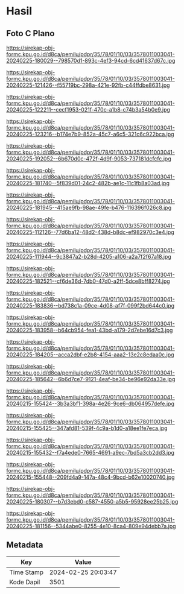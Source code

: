 # Hasil

## Foto C Plano

https://sirekap-obj-formc.kpu.go.id/d8ca/pemilu/pdpr/35/78/01/10/03/3578011003041-20240225-180029--798570d1-893c-4ef3-94cd-6cd41637d67c.jpg

https://sirekap-obj-formc.kpu.go.id/d8ca/pemilu/pdpr/35/78/01/10/03/3578011003041-20240225-121426--f55719bc-298a-421e-92fb-c44ffdbe8631.jpg

https://sirekap-obj-formc.kpu.go.id/d8ca/pemilu/pdpr/35/78/01/10/03/3578011003041-20240225-122211--cecf1953-021f-470c-a1b8-c74b3a54b0e9.jpg

https://sirekap-obj-formc.kpu.go.id/d8ca/pemilu/pdpr/35/78/01/10/03/3578011003041-20240225-123216--b174e7b9-852a-45c7-a6c5-321c6c922bca.jpg

https://sirekap-obj-formc.kpu.go.id/d8ca/pemilu/pdpr/35/78/01/10/03/3578011003041-20240225-192052--6b670d0c-472f-4d9f-9053-737181dcfcfc.jpg

https://sirekap-obj-formc.kpu.go.id/d8ca/pemilu/pdpr/35/78/01/10/03/3578011003041-20240225-181740--5f839d01-24c2-482b-ae1c-11c1fb8a03ad.jpg

https://sirekap-obj-formc.kpu.go.id/d8ca/pemilu/pdpr/35/78/01/10/03/3578011003041-20240225-181945--415ae9fb-98ae-49fe-b476-116396f026c8.jpg

https://sirekap-obj-formc.kpu.go.id/d8ca/pemilu/pdpr/35/78/01/10/03/3578011003041-20240225-112126--77d6ba12-48d2-438d-b8dc-ef982970c3e4.jpg

https://sirekap-obj-formc.kpu.go.id/d8ca/pemilu/pdpr/35/78/01/10/03/3578011003041-20240225-111944--9c3847a2-b28d-4205-a106-a2a7f2f67a18.jpg

https://sirekap-obj-formc.kpu.go.id/d8ca/pemilu/pdpr/35/78/01/10/03/3578011003041-20240225-182521--cf6de36d-7db0-47d0-a2ff-5dce8bff8274.jpg

https://sirekap-obj-formc.kpu.go.id/d8ca/pemilu/pdpr/35/78/01/10/03/3578011003041-20240225-183836--bd738c1a-09ce-4d08-af7f-099f2bd644c0.jpg

https://sirekap-obj-formc.kpu.go.id/d8ca/pemilu/pdpr/35/78/01/10/03/3578011003041-20240225-183958--b64cb954-fea1-43bd-a179-2d7ebe16d7c3.jpg

https://sirekap-obj-formc.kpu.go.id/d8ca/pemilu/pdpr/35/78/01/10/03/3578011003041-20240225-184205--acca2dbf-e2b8-4154-aaa2-13e2c8edaa0c.jpg

https://sirekap-obj-formc.kpu.go.id/d8ca/pemilu/pdpr/35/78/01/10/03/3578011003041-20240225-185642--6b6d7ce7-9121-4eaf-be34-be96e92da33e.jpg

https://sirekap-obj-formc.kpu.go.id/d8ca/pemilu/pdpr/35/78/01/10/03/3578011003041-20240215-155424--3b3a3bf1-398a-4e26-9ce6-db064957defe.jpg

https://sirekap-obj-formc.kpu.go.id/d8ca/pemilu/pdpr/35/78/01/10/03/3578011003041-20240215-155425--347afd81-539f-4c9a-b1d0-a18ee1fe7eca.jpg

https://sirekap-obj-formc.kpu.go.id/d8ca/pemilu/pdpr/35/78/01/10/03/3578011003041-20240215-155432--f7a4ede0-7665-4691-a9ec-7bd5a3cb2dd3.jpg

https://sirekap-obj-formc.kpu.go.id/d8ca/pemilu/pdpr/35/78/01/10/03/3578011003041-20240215-155448--209fd4a9-147a-48c4-9bcd-b62e10020740.jpg

https://sirekap-obj-formc.kpu.go.id/d8ca/pemilu/pdpr/35/78/01/10/03/3578011003041-20240225-180307--b7d3ebd0-c587-4550-a5b5-95928ee25b25.jpg

https://sirekap-obj-formc.kpu.go.id/d8ca/pemilu/pdpr/35/78/01/10/03/3578011003041-20240225-181156--5344abe0-8255-4e10-8ca4-809e94debb7a.jpg


## Metadata

| Key        | Value               |
| ---------- | ------------------- |
| Time Stamp | 2024-02-25 20:03:47 |
| Kode Dapil | 3501                |



